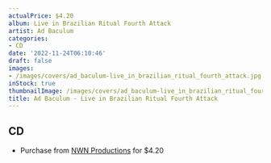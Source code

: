 ```yaml
---
actualPrice: $4.20
album: Live in Brazilian Ritual Fourth Attack
artist: Ad Baculum
categories:
- CD
date: '2022-11-24T06:10:46'
draft: false
images:
- /images/covers/ad_baculum-live_in_brazilian_ritual_fourth_attack.jpg
inStock: true
thumbnailImage: /images/covers/ad_baculum-live_in_brazilian_ritual_fourth_attack-thumb.jpg
title: Ad Baculum - Live in Brazilian Ritual Fourth Attack
---
```


## CD
* Purchase from [NWN Productions](http://shop.nwnprod.com/index.php?route=product/product&path=93&product_id=1706&sort=pd.name&order=ASC) for $4.20
